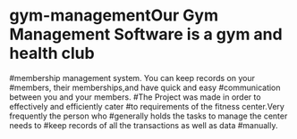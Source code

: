 # gym-managementOur Gym Management Software is a gym and health club 
#membership management system. You can keep records on your 
#members, their memberships,and have quick and easy 
#communication between you and your members. 
#The Project was made in order to effectively and efficiently cater 
#to requirements of the fitness center.Very frequently the person who 
#generally holds the tasks to manage the center needs to 
#keep records of all the transactions as well as data 
#manually. 
